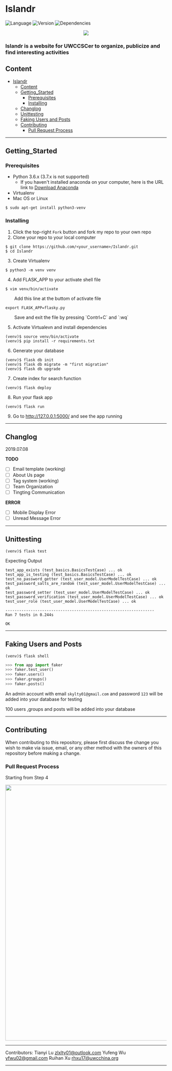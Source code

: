 <!--
 * @Description: README
 * @Author: Tianyi Lu
 * @Date: 2019-08-13 13:30:17
 * @LastEditors: Tianyi Lu
 * @LastEditTime: 2020-05-10 15:01:59
 -->
Islandr 
=====
![Language](https://img.shields.io/badge/language-python-green.svg)  ![Version](https://img.shields.io/badge/version-0.1.0-yellow.svg)    ![Dependencies](https://img.shields.io/badge/dependencies-up_to_date-green.svg)
<div align=center><img src="app/static/pic/cover.png"/></div>

### Islandr is a website for UWCCSCer to organize, publicize and find interesting activities <!-- omit in toc -->

## Content
- [Islandr](#islandr)
  - [Content](#content)
  - [Getting_Started](#gettingstarted)
    - [Prerequisites](#prerequisites)
    - [Installing](#installing)
  - [Changlog](#changlog)
  - [Unittesting](#unittesting)
  - [Faking Users and Posts](#faking-users-and-posts)
  - [Contributing](#contributing)
    - [Pull Request Process](#pull-request-process)

***
## Getting_Started
### Prerequisites
* Python 3.6.x (3.7.x is not supported)
  * If you haven't installed anaconda on your computer, here is the URL link to [Download Anaconda](https://www.anaconda.com/download)
* Virtualenv
* Mac OS or Linux
```
$ sudo apt-get install python3-venv
```
### Installing
1. Click the top-right `Fork` button and fork my repo to your own repo
2. Clone your repo to your local computer
```
$ git clone https://github.com/<your_username>/Islandr.git
$ cd Islandr
```
3. Create Virtualenv
```
$ python3 -m venv venv
```
4. Add FLASK_APP to your activate shell file
```
$ vim venv/bin/activate
```
<p style="text-indent:2em;">Add this line at the buttom of activate file</p>

```shell
export FLASK_APP=flasky.py
```
<p style="text-indent:2em;">Save and exit the file by pressing `Contrl+C` and `:wq`</p>  

5. Activate Virtualevn and install dependencies
```
(venv)$ source venv/bin/activate
(venv)$ pip install -r requirements.txt
```
6. Generate your database
```
(venv)$ flask db init
(venv)$ flask db migrate -m "first migration"
(venv)$ flask db upgrade
```
7. Create index for search function
```
(venv)$ flask deploy
```
8. Run your flask app
```
(venv)$ flask run
```
9. Go to http://127.0.0.1:5000/ and see the app running

***
## Changlog
2019.07.08

**TODO**  
- [ ] Email template (working)
- [ ] About Us page
- [ ] Tag system (working)
- [ ] Team Organization
- [ ] Tingting Communication

**ERROR**
- [ ] Mobile Display Error
- [ ] Unread Message Error

***
## Unittesting
```
(venv)$ flask test
```
Expecting Output
```
test_app_exists (test_basics.BasicsTestCase) ... ok
test_app_is_testing (test_basics.BasicsTestCase) ... ok
test_no_password_getter (test_user_model.UserModelTestCase) ... ok
test_password_salts_are_random (test_user_model.UserModelTestCase) ... ok
test_password_setter (test_user_model.UserModelTestCase) ... ok
test_password_verification (test_user_model.UserModelTestCase) ... ok
test_user_role (test_user_model.UserModelTestCase) ... ok

-----------------------------------------------------------------
Ran 7 tests in 0.244s

OK
```

***
## Faking Users and Posts
```
(venv)$ flask shell
```
```python
>>> from app import faker
>>> faker.test_user()
>>> faker.users()
>>> faker.groups()
>>> faker.posts()
```
An admin account with email `skylty01@gmail.com` and password `123` will be added into your database for testing

100 users ,groups and posts will be added into your database

***
## Contributing
When contributing to this repository, please first discuss the change you wish to make via issue, email, or any other method with the owners of this repository before making a change.
### Pull Request Process
Starting from Step 4
<div align=center><img width="800px" src="app/static/pic/contribute.jpg"/></div>

****

Contributors:
Tianyi Lu zlxlty01@outlook.com
Yufeng Wu yfwu02@gmail.com
Ruihan Xu rhxu17@uwcchina.org

****
